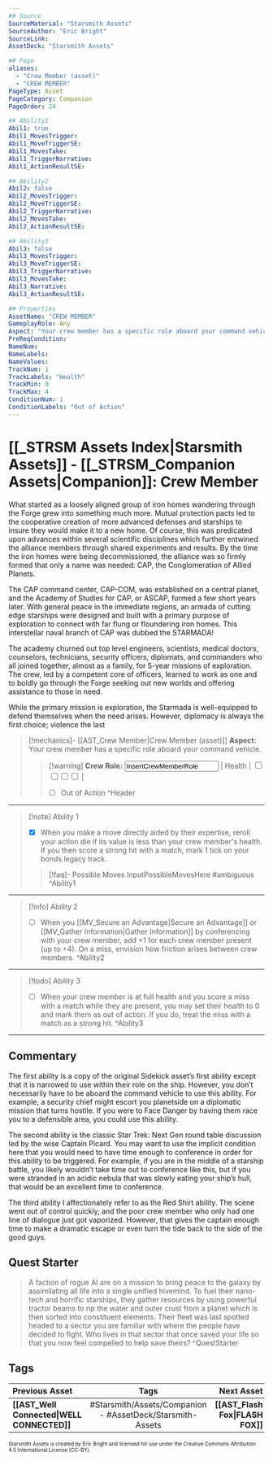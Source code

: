 ```yaml
---
## Source
SourceMaterial: "Starsmith Assets"
SourceAuthor: "Eric Bright"
SourceLink: 
AssetDeck: "Starsmith Assets"

## Page
aliases: 
  - "Crew Member (asset)"
  - "CREW MEMBER"
PageType: Asset
PageCategory: Companion
PageOrder: 24

## Ability1
Abil1: true 
Abil1_MovesTrigger: 
Abil1_MoveTriggerSE: 
Abil1_MovesTake: 
Abil1_TriggerNarrative: 
Abil1_ActionResultSE: 

## Ability2
Abil2: false 
Abil2_MovesTrigger: 
Abil2_MoveTriggerSE: 
Abil2_TriggerNarrative: 
Abil2_MovesTake: 
Abil2_ActionResultSE: 

## Ability3
Abil3: false 
Abil3_MovesTrigger: 
Abil3_MoveTriggerSE: 
Abil3_TriggerNarrative: 
Abil3_MovesTake: 
Abil3_Narrative: 
Abil3_ActionResultSE: 

## Properties
AssetName: "CREW MEMBER"
GameplayRole: Any
Aspect: "Your crew member has a specific role aboard your command vehicle."
PreReqCondition: 
NameNum: 
NameLabels: 
NameValues: 
TrackNum: 1
TrackLabels: "Health"
TrackMin: 0
TrackMax: 4
ConditionNum: 1
ConditionLabels: "Out of Action"
---
```

# [[_STRSM Assets Index|Starsmith Assets]] - [[_STRSM_Companion Assets|Companion]]: Crew Member
What started as a loosely aligned group of iron homes wandering through the Forge grew into something much more. Mutual protection pacts led to the cooperative creation of more advanced defenses and starships to insure they would make it to a new home. Of course, this was predicated upon advances within several scientific disciplines which further entwined the alliance members through shared experiments and results. By the time the iron homes were being decommissioned, the alliance was so firmly formed that only a name was needed: CAP, the Conglomeration of Allied Planets.

The CAP command center, CAP-COM, was established on a central planet, and the Academy of Studies for CAP, or ASCAP, formed a few short years later. With general peace in the immediate regions, an armada of cutting edge starships were designed and built with a primary purpose of exploration to connect with far flung or floundering iron homes. This interstellar naval branch of CAP was dubbed the STARMADA!

The academy churned out top level engineers, scientists, medical doctors, counselors, technicians, security officers, diplomats, and commanders who all joined together, almost as a family, for 5-year missions of exploration. The crew, led by a competent core of officers, learned to work as one and to boldly go through the Forge seeking out new worlds and offering assistance to those in need.

While the primary mission is exploration, the Starmada is well-equipped to defend themselves when the need arises. However, diplomacy is always the first choice; violence the last

> [!mechanics]- [[AST_Crew Member|Crew Member (asset)]]
> **Aspect:** Your crew member has a specific role aboard your command vehicle.
> > [!warning] **Crew Role:** <input type=texbox value="InsertCrewMemberRole"> | Health | <input type="checkbox" /><input type="checkbox" /><input type="checkbox" /><input type="checkbox" /> |
> > - [ ] Out of Action ^Header
___

> [!note] Ability 1
> - [x] When you make a move directly aided by their expertise, reroll your action die if its value is less than your crew member's health.
> If you then score a strong hit with a match, mark 1 tick on your bonds legacy track.
> > [!faq]- Possible Moves
> > InputPossibleMovesHere #ambiguous ^Ability1
___
> [!info] Ability 2
> - [ ] When you [[MV_Secure an Advantage|Secure an Advantage]] or [[MV_Gather Information|Gather Information]] by conferencing with your crew member, add +1 for each crew member present (up to +4).
> On a miss, envision how friction arises between crew members. ^Ability2
___
> [!todo] Ability 3
> - [ ] When your crew member is at full health and you score a miss with a match while they are present, you may set their health to 0 and mark them as out of action.
> If you do, treat the miss with a match as a strong hit. ^Ability3
___

## Commentary
The first ability is a copy of the original Sidekick asset’s first ability except that it is narrowed to use within their role on the ship. However, you don’t necessarily have to be aboard the command vehicle to use this ability. For example, a security chief might escort you planetside on a diplomatic mission that turns hostile. If you were to Face Danger by having them race you to a defensible area, you could use this ability.

The second ability is the classic Star Trek: Next Gen round table discussion led by the wise Captain Picard. You may want to use the implicit condition here that you would need to have time enough to conference in order for this ability to be triggered. For example, if you are in the middle of a starship battle, you likely wouldn’t take time out to conference like this, but if you were stranded in an acidic nebula that was slowly eating your ship’s hull, that would be an excellent time to conference.

The third ability I affectionately refer to as the Red Shirt ability. The scene went out of control quickly, and the poor crew member who only had one line of dialogue just got vaporized. However, that gives the captain enough time to make a dramatic escape or even turn the tide back to the side of the good guys.

## Quest Starter
> A faction of rogue AI are on a mission to bring peace to the galaxy by assimilating all life into a single unified hivemind. To fuel their nano-tech and horrific starships, they gather resources by using powerful tractor beams to rip the water and outer crust from a planet which is then sorted into constituent elements. Their fleet was last spotted headed to a sector you are familiar with where the people have decided to fight. Who lives in that sector that once saved your life so that you now feel compelled to help save theirs? ^QuestStarter

## Tags

| Previous Asset| Tags | Next Asset |
| :--- | :---: | ---: |
| **[[AST_Well Connected\|WELL CONNECTED]]** | #Starsmith/Assets/Companion - #AssetDeck/Starsmith-Assets | **[[AST_Flash Fox\|FLASH FOX]]** |

<font size=-2>Starsmith Assets is created by Eric Bright and licensed for use under the Creative Commons Attribution 4.0 International License (CC-BY).</font>